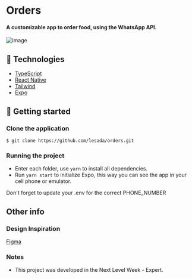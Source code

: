#  Orders

#### A customizable app to order food, using the WhatsApp API.

![image](https://github.com/lesada/orders/assets/68572174/31677f72-1ebc-4a3e-a26e-ca75253394c1)


## 🧪 Technologies

- [TypeScript](https://www.typescriptlang.org/)
- [React Native](https://reactnative.dev/)
- [Tailwind](https://tailwindcss.com/)
- [Expo](https://expo.dev/)

## 🚀 Getting started

### Clone the application

`$ git clone https://github.com/lesada/orders.git`

### Running the project

- Enter each folder, use `yarn` to install all dependencies.
- Run `yarn start` to initialize Expo, this way you can see the app in your cell phone or emulator.

Don't forget to update your .env for the correct PHONE_NUMBER

## Other info

### Design Inspiration

[Figma](https://www.figma.com/community/file/1336456468568916765/nlw-expert-orders)

### Notes

- This project was developed in the Next Level Week - Expert.
